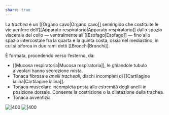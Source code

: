 ```yaml
---
share: true
---
```

La *trachea* è un [[Organo cavo|Organo cavo]] semirigido che costituite le vie aerifere dell’[[Apparato respiratorio|Apparato respiratorio]] dallo spazio viscerale del collo — ventralmente all’[[Esofago|Esofago]] — fino allo spazio intercostale fra la quarta e la quinta costa, ossia nel mediastino, in cui si biforca in due rami detti [[Bronchi|Bronchi]].

È formata, procedendo verso l’esterno, da:
- [[Mucosa respiratoria|Mucosa respiratoria]], le ghiandole tubulo alveolari hanno secrezione mista.
- Tonaca fibrosa e *anelli tracheali*, dischi incompleti di [[Cartilagine ialina|Cartilagine ialina]].
- Tonaca muscolare incompleta posta alle estremità degli anelli in posizione dorsale. Consente la costrizione o la dilatazione della trachea.
- Tonaca avventizia

![|400](af0a840d23470f00d6c143749dbf5e1e_MD5%201.png)
![|400](dfbb60578084462a4b91f2cea4dac1f5_MD5%201.jpg)